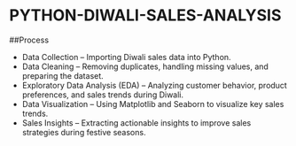 # PYTHON-DIWALI-SALES-ANALYSIS

##Process
- Data Collection – Importing Diwali sales data into Python.
- Data Cleaning – Removing duplicates, handling missing values, and preparing the dataset.
- Exploratory Data Analysis (EDA) – Analyzing customer behavior, product preferences, and sales trends during Diwali.
- Data Visualization – Using Matplotlib and Seaborn to visualize key sales trends.
- Sales Insights – Extracting actionable insights to improve sales strategies during festive seasons.

